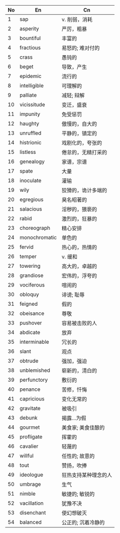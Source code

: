 | No  | En            | Cn         |
| --- | ------------- | ---------- |
| 1   | sap           | v. 削弱，消耗   |
| 2   | asperity      | 严厉，粗暴      |
| 3   | bountiful     | 丰富的        |
| 4   | fractious     | 易怒的; 难对付的  |
| 5   | crass         | 愚钝的        |
| 6   | beget         | 导致，产生      |
| 7   | epidemic      | 流行的        |
| 8   | intelligible  | 可理解的       |
| 9   | palliate      | 减轻; 辩解     |
| 10  | vicissitude   | 变迁，盛衰      |
| 11  | impunity      | 免受惩罚       |
| 12  | haughty       | 傲慢的，自大的    |
| 13  | unruffled     | 平静的，镇定的    |
| 14  | histrionic    | 戏剧化的，夸张的   |
| 15  | listless      | 倦怠的，无精打采的  |
| 16  | genealogy     | 家谱，宗谱      |
| 17  | spate         | 大量         |
| 18  | inoculate     | 灌输         |
| 19  | wily          | 狡猾的，诡计多端的  |
| 20  | egregious     | 臭名昭著的      |
| 21  | salacious     | 淫秽的，猥亵的    |
| 22  | rabid         | 激烈的，狂暴的    |
| 23  | choreograph   | 精心安排       |
| 24  | monochromatic | 单色的        |
| 25  | fervid        | 热心的，热情的    |
| 26  | temper        | v. 缓和      |
| 27  | towering      | 高大的，卓越的    |
| 28  | grandiose     | 宏伟的，浮夸的    |
| 29  | vociferous    | 喧闹的        |
| 30  | obloquy       | 诽谤; 耻辱     |
| 31  | feigned       | 假的         |
| 32  | obeisance     | 尊敬         |
| 33  | pushover      | 容易被击败的人    |
| 34  | abdicate      | 放弃         |
| 35  | interminable  | 冗长的        |
| 36  | slant         | 观点         |
| 37  | obtrude       | 强加，强迫      |
| 38  | unblemished   | 崭新的，清白的    |
| 39  | perfunctory   | 敷衍的        |
| 40  | penance       | 苦修，忏悔      |
| 41  | capricious    | 变化无常的      |
| 42  | gravitate     | 被吸引        |
| 43  | debunk        | 揭露…为假      |
| 44  | gourmet       | 美食家; 美食佳酿的 |
| 45  | profligate    | 挥霍的        |
| 46  | cavalier      | 轻蔑的        |
| 47  | willful       | 任性的; 故意的   |
| 48  | tout          | 赞扬，吹捧      |
| 49  | ideologue     | 狂热支持某种理念的人 |
| 50  | umbrage       | 生气         |
| 51  | nimble        | 敏捷的; 敏锐的   |
| 52  | vacillation   | 犹豫不决       |
| 53  | disenchant    | 使幻想破灭      |
| 54  | balanced      | 公正的; 沉着冷静的 |
